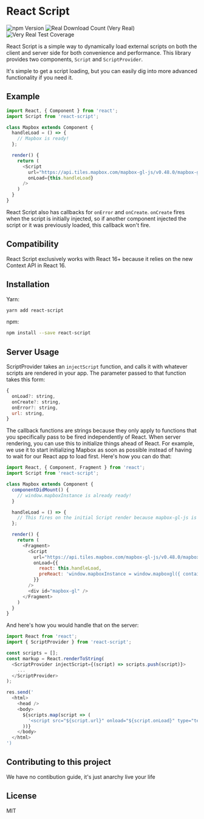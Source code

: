 # React Script

![npm Version](https://img.shields.io/badge/npm-v1.0.0-blue.svg)
![Real Download Count (Very Real)](https://img.shields.io/badge/proud%20dads-none%20I%20am%20a%20disappointment-red.svg?longCache=true&style=flat)
![Very Real Test Coverage](https://img.shields.io/badge/github%20stars-more%20than%20dan%20abramov-brightgreen.svg)

React Script is a simple way to dynamically load external scripts on both the client and server side for both convenience and performance. This library provides two components, `Script` and `ScriptProvider`.

It's simple to get a script loading, but you can easily dig into more advanced functionality if you need it.

## Example
```javascript
import React, { Component } from 'react';
import Script from 'react-script';

class Mapbox extends Component {
  handleLoad = () => {
    // Mapbox is ready!
  };

  render() {
    return (
      <Script
        url="https://api.tiles.mapbox.com/mapbox-gl-js/v0.48.0/mapbox-gl.js"
        onLoad={this.handleLoad}
      />
    )
  }
}
```

React Script also has callbacks for `onError` and `onCreate`. `onCreate` fires when the script is initially injected, so if another component injected the script or it was previously loaded, this callback won't fire.


## Compatibility

React Script exclusively works with React 16+ because it relies on the new Context API in React 16.

## Installation

Yarn:
```bash
yarn add react-script
```

npm:
```bash
npm install --save react-script
```

## Server Usage

ScriptProvider takes an `injectScript` function, and calls it with whatever scripts are rendered in your app. The parameter passed to that function takes this form:
```javascript
{
  onLoad?: string,
  onCreate?: string,
  onError?: string,
  url: string,
}
```

The callback functions are strings because they only apply to functions that you specifically pass to be fired independently of React. When server rendering, you can use this to initialize things ahead of React. For example, we use it to start initializing Mapbox as soon as possible instead of having to wait for our React app to load first. Here's how you can do that:

```javascript
import React, { Component, Fragment } from 'react';
import Script from 'react-script';

class Mapbox extends Component {
  componentDidMount() {
    // window.mapboxInstance is already ready!
  }

  handleLoad = () => {
    // This fires on the initial Script render because mapbox-gl-js is already loaded
  };

  render() {
    return (
      <Fragment>
        <Script
          url="https://api.tiles.mapbox.com/mapbox-gl-js/v0.48.0/mapbox-gl.js"
          onLoad={{
            react: this.handleLoad,
            preReact: 'window.mapboxInstance = window.mapboxgl({ container: "mapbox-gl" })',
          }}
        />
        <div id="mapbox-gl" />
      </Fragment>
    )
  }
}
```

And here's how you would handle that on the server:

```javascript
import React from 'react';
import { ScriptProvider } from 'react-script';

const scripts = [];
const markup = React.renderToString(
  <ScriptProvider injectScript={(script) => scripts.push(script)}>
    ...
  </ScriptProvider>
);

res.send('
  <html>
    <head />
    <body>
      ${scripts.map(script => (
        '<script src="${script.url}" onload="${script.onLoad}" type="text/javascript" />
      ))}
    </body>
  </html>
')
```

## Contributing to this project
We have no contibution guide, it's just anarchy live your life

## License
MIT
